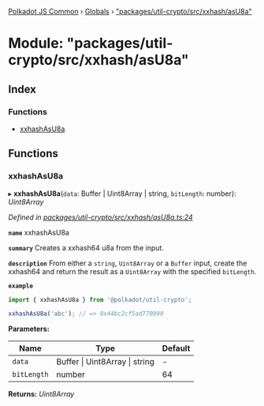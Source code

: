 [Polkadot JS Common](../README.md) › [Globals](../globals.md) › ["packages/util-crypto/src/xxhash/asU8a"](_packages_util_crypto_src_xxhash_asu8a_.md)

# Module: "packages/util-crypto/src/xxhash/asU8a"

## Index

### Functions

* [xxhashAsU8a](_packages_util_crypto_src_xxhash_asu8a_.md#xxhashasu8a)

## Functions

###  xxhashAsU8a

▸ **xxhashAsU8a**(`data`: Buffer | Uint8Array | string, `bitLength`: number): *Uint8Array*

*Defined in [packages/util-crypto/src/xxhash/asU8a.ts:24](https://github.com/polkadot-js/common/blob/91340577/packages/util-crypto/src/xxhash/asU8a.ts#L24)*

**`name`** xxhashAsU8a

**`summary`** Creates a xxhash64 u8a from the input.

**`description`** 
From either a `string`, `Uint8Array` or a `Buffer` input, create the xxhash64 and return the result as a `Uint8Array` with the specified `bitLength`.

**`example`** 
<BR>

```javascript
import { xxhashAsU8a } from '@polkadot/util-crypto';

xxhashAsU8a('abc'); // => 0x44bc2cf5ad770999
```

**Parameters:**

Name | Type | Default |
------ | ------ | ------ |
`data` | Buffer &#124; Uint8Array &#124; string | - |
`bitLength` | number | 64 |

**Returns:** *Uint8Array*
